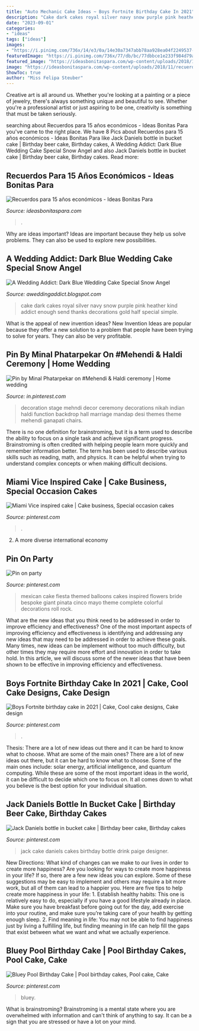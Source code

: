```yaml
---
title: "Auto Mechanic Cake Ideas ~ Boys Fortnite Birthday Cake In 2021"
description: "Cake dark cakes royal silver navy snow purple pink heather kind addict enough send thanks decorations gold half special simple"
date: "2023-09-01"
categories:
- "ideas"
tags: ["ideas"]
images:
- "https://i.pinimg.com/736x/14/e3/0a/14e30a7347abb78aa928ea04f2249537--mexican-pinata-mexican-party.jpg"
featuredImage: "https://i.pinimg.com/736x/77/db/bc/77dbbce1e233f984d79a11d5ae6d7037.jpg"
featured_image: "https://ideasbonitaspara.com/wp-content/uploads/2018/11/recuerdos-para-15-anos-economicos-3.jpg"
image: "https://ideasbonitaspara.com/wp-content/uploads/2018/11/recuerdos-para-15-anos-economicos-3.jpg"
ShowToc: true
author: "Miss Felipa Steuber"
---
```



Creative art is all around us. Whether you're looking at a painting or a piece of jewelry, there's always something unique and beautiful to see. Whether you're a professional artist or just aspiring to be one, creativity is something that must be taken seriously.

	

		
searching about Recuerdos para 15 años económicos - Ideas Bonitas Para you've came to the right place. We have 8 Pics about Recuerdos para 15 años económicos - Ideas Bonitas Para like Jack Daniels bottle in bucket cake | Birthday beer cake, Birthday cakes, A Wedding Addict: Dark Blue Wedding Cake Special Snow Angel and also Jack Daniels bottle in bucket cake | Birthday beer cake, Birthday cakes. Read more:
		
    
## Recuerdos Para 15 Años Económicos - Ideas Bonitas Para

<img loading=lazy src="https://ideasbonitaspara.com/wp-content/uploads/2018/11/recuerdos-para-15-anos-economicos-3.jpg" onerror="this.onerror=null;this.src='https://tse4.mm.bing.net/th?id=OIP.rFI3sIVeffGIX_gb9UiA4QHaLH&amp;pid=15.1';" alt="Recuerdos para 15 años económicos - Ideas Bonitas Para">

_Source: ideasbonitaspara.com_

>. 

	

Why are ideas important?
Ideas are important because they help us solve problems. They can also be used to explore new possibilities.

    
## A Wedding Addict: Dark Blue Wedding Cake Special Snow Angel

<img loading=lazy src="http://4.bp.blogspot.com/-z_9iRPK_Jcs/T4ms0rCKA3I/AAAAAAAACIA/SrPfDi7EfRM/s1600/white+and+blue+wedding+cake-7.JPG" onerror="this.onerror=null;this.src='https://tse4.mm.bing.net/th?id=OIP.B5-J9iMBSkGEdpY-GTBm8gHaKQ&amp;pid=15.1';" alt="A Wedding Addict: Dark Blue Wedding Cake Special Snow Angel">

_Source: aweddingaddict.blogspot.com_

>cake dark cakes royal silver navy snow purple pink heather kind addict enough send thanks decorations gold half special simple. 

	

What is the appeal of new invention ideas?
New Invention Ideas are popular because they offer a new solution to a problem that people have been trying to solve for years. They can also be very profitable.

    
## Pin By Minal Phatarpekar On #Mehendi &amp; Haldi Ceremony | Home Wedding

<img loading=lazy src="https://i.pinimg.com/736x/85/2b/31/852b317487412e4bf718932a3e09ee35.jpg" onerror="this.onerror=null;this.src='https://tse4.mm.bing.net/th?id=OIP.ebAeSSgDJhP62sIzWQwCIwAAAA&amp;pid=15.1';" alt="Pin by Minal Phatarpekar on #Mehendi &amp; Haldi ceremony | Home wedding">

_Source: in.pinterest.com_

>decoration stage mehndi decor ceremony decorations nikah indian haldi function backdrop hall marriage mandap desi themes theme mehendi ganapati chairs. 

	

There is no one definition for brainstroming, but it is a term used to describe the ability to focus on a single task and achieve significant progress. Brainstroming is often credited with helping people learn more quickly and remember information better. The term has been used to describe various skills such as reading, math, and physics. It can be helpful when trying to understand complex concepts or when making difficult decisions.

    
## Miami Vice Inspired Cake | Cake Business, Special Occasion Cakes

<img loading=lazy src="https://i.pinimg.com/736x/34/58/59/34585911e135da5e26a1a7e2cdc435c2.jpg" onerror="this.onerror=null;this.src='https://tse3.mm.bing.net/th?id=OIP.pA14x_HNgfB9m2phXWsTPAHaLG&amp;pid=15.1';" alt="Miami Vice inspired cake | Cake business, Special occasion cakes">

_Source: pinterest.com_

>. 

	

2. A more diverse international economy 

    
## Pin On Party

<img loading=lazy src="https://i.pinimg.com/736x/14/e3/0a/14e30a7347abb78aa928ea04f2249537--mexican-pinata-mexican-party.jpg" onerror="this.onerror=null;this.src='https://tse4.mm.bing.net/th?id=OIP.RM34mY8Wx3pFK-IQ4BlwPAHaLH&amp;pid=15.1';" alt="Pin on party">

_Source: pinterest.com_

>mexican cake fiesta themed balloons cakes inspired flowers bride bespoke giant pinata cinco mayo theme complete colorful decorations roll rock. 

	

What are the new ideas that you think need to be addressed in order to improve efficiency and effectiveness?
One of the most important aspects of improving efficiency and effectiveness is identifying and addressing any new ideas that may need to be addressed in order to achieve these goals. Many times, new ideas can be implement without too much difficulty, but other times they may require more effort and innovation in order to take hold. In this article, we will discuss some of the newer ideas that have been shown to be effective in improving efficiency and effectiveness.

    
## Boys Fortnite Birthday Cake In 2021 | Cake, Cool Cake Designs, Cake Design

<img loading=lazy src="https://i.pinimg.com/736x/9b/c2/f6/9bc2f66967d9be9bebbfd23fea1cf77d.jpg" onerror="this.onerror=null;this.src='https://tse4.mm.bing.net/th?id=OIP.dyMsSh0rieVKK5WERT1VoQHaJ3&amp;pid=15.1';" alt="Boys Fortnite birthday cake in 2021 | Cake, Cool cake designs, Cake design">

_Source: pinterest.com_

>. 

	

Thesis: There are a lot of new ideas out there and it can be hard to know what to choose. What are some of the main ones?
There are a lot of new ideas out there, but it can be hard to know what to choose. Some of the main ones include: solar energy, artificial intelligence, and quantum computing. While these are some of the most important ideas in the world, it can be difficult to decide which one to focus on. It all comes down to what you believe is the best option for your individual situation.

    
## Jack Daniels Bottle In Bucket Cake | Birthday Beer Cake, Birthday Cakes

<img loading=lazy src="https://i.pinimg.com/736x/77/db/bc/77dbbce1e233f984d79a11d5ae6d7037.jpg" onerror="this.onerror=null;this.src='https://tse4.mm.bing.net/th?id=OIP.S_eeMWrWtLAweZXAC6s4eAHaJ3&amp;pid=15.1';" alt="Jack Daniels bottle in bucket cake | Birthday beer cake, Birthday cakes">

_Source: pinterest.com_

>jack cake daniels cakes birthday bottle drink paige designer. 

	

New Directions: What kind of changes can we make to our lives in order to create more happiness?
Are you looking for ways to create more happiness in your life? If so, there are a few new ideas you can explore. Some of these suggestions may be easy to implement and others may require a bit more work, but all of them can lead to a happier you. Here are five tips to help create more happiness in your life: 1. Establish healthy habits: This one is relatively easy to do, especially if you have a good lifestyle already in place. Make sure you have breakfast before going out for the day, add exercise into your routine, and make sure you’re taking care of your health by getting enough sleep. 2. Find meaning in life: You may not be able to find happiness just by living a fulfilling life, but finding meaning in life can help fill the gaps that exist between what we want and what we actually experience.

    
## Bluey Pool Birthday Cake | Pool Birthday Cakes, Pool Cake, Cake

<img loading=lazy src="https://i.pinimg.com/736x/ca/ac/9b/caac9b3a071a30d3107f7d5e21bf7679.jpg" onerror="this.onerror=null;this.src='https://tse3.mm.bing.net/th?id=OIP.QY_dXylJC2P51vpiYsx9fwHaJ3&amp;pid=15.1';" alt="Bluey Pool Birthday Cake | Pool birthday cakes, Pool cake, Cake">

_Source: pinterest.com_

>bluey. 

	

What is brainstroming? Brainstroming is a mental state where you are overwhelmed with information and can't think of anything to say. It can be a sign that you are stressed or have a lot on your mind.

